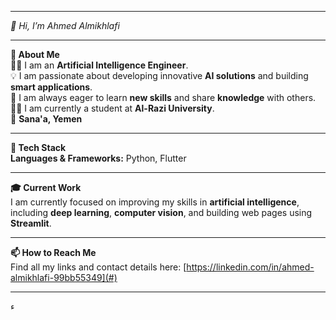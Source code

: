 
---

*👋 Hi, I’m Ahmed Almikhlafi*  

---

**🌟 About Me**  
👨‍💻 I am an **Artificial Intelligence Engineer**.  
💡 I am passionate about developing innovative **AI solutions** and building **smart applications**.  
🌱 I am always eager to learn **new skills** and share **knowledge** with others.  
🧑🏻 I am currently a student at **Al-Razi University**.  
📍 **Sana'a, Yemen**  

---

**🚀 Tech Stack**  
**Languages & Frameworks:** Python, Flutter  

---

**🎓 Current Work**  
I am currently focused on improving my skills in **artificial intelligence**, including **deep learning**, **computer vision**, and building web pages using **Streamlit**.  

---

**📫 How to Reach Me**  
Find all my links and contact details here: [https://linkedin.com/in/ahmed-almikhlafi-99bb55349](#)

---



ء

<!--

**Ahmed-Almikhlafi/Ahmed-Almikhlafi** is a ✨ _special_ ✨ repository because its `README.md` (this file) appears on your GitHub profile.

Here are some ideas to get you started:

- 🔭 I’m currently working on ...
- 🌱 I’m currently learning ...
- 👯 I’m looking to collaborate on ...
- 🤔 I’m looking for help with ...
- 💬 Ask me about ...
- 📫 How to reach me: ...
- 😄 Pronouns: ...
- ⚡ Fun fact: ...
-->
